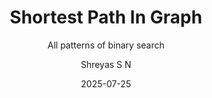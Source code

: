 ---
layout:     post
title:      "Shortest Path In Graph"
subtitle:   "All patterns of binary search"
date:       2025-07-25
author:     "Shreyas S N"
header-img: "img/post/shortestpath.png"
header-mask: 0.3
catalog:    true
tags:
  - Algorithms
  
---
